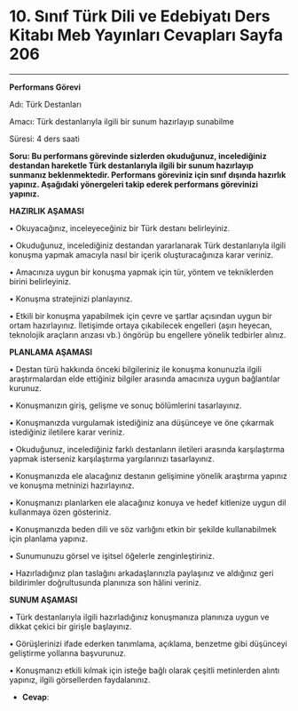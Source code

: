 # 10. Sınıf Türk Dili ve Edebiyatı Ders Kitabı Meb Yayınları Cevapları Sayfa 206

---

**Performans Görevi**

Adı: Türk Destanları

 Amacı: Türk destanlarıyla ilgili bir sunum hazırlayıp sunabilme

 Süresi: 4 ders saati

**Soru: Bu performans görevinde sizlerden okuduğunuz, incelediğiniz destandan hareketle Türk destanlarıyla ilgili bir sunum hazırlayıp sunmanız beklenmektedir. Performans göreviniz için sınıf dışında hazırlık yapınız. Aşağıdaki yönergeleri takip ederek performans görevinizi yapınız.**

**HAZIRLIK AŞAMASI**

• Okuyacağınız, inceleyeceğiniz bir Türk destanı belirleyiniz.

 • Okuduğunuz, incelediğiniz destandan yararlanarak Türk destanlarıyla ilgili konuşma yapmak amacıyla nasıl bir içerik oluşturacağınıza karar veriniz.

 • Amacınıza uygun bir konuşma yapmak için tür, yöntem ve tekniklerden birini belirleyiniz.

 • Konuşma stratejinizi planlayınız.

 • Etkili bir konuşma yapabilmek için çevre ve şartlar açısından uygun bir ortam hazırlayınız. İletişimde ortaya çıkabilecek engelleri (aşırı heyecan, teknolojik araçların arızası vb.) öngörüp bu engellere yönelik tedbirler alınız.

**PLANLAMA AŞAMASI**

• Destan türü hakkında önceki bilgileriniz ile konuşma konunuzla ilgili araştırmalardan elde ettiğiniz bilgiler arasında amacınıza uygun bağlantılar kurunuz.

 • Konuşmanızın giriş, gelişme ve sonuç bölümlerini tasarlayınız.

 • Konuşmanızda vurgulamak istediğiniz ana düşünceye ve öne çıkarmak istediğiniz iletilere karar veriniz.

 • Okuduğunuz, incelediğiniz farklı destanların iletileri arasında karşılaştırma yapmak isterseniz karşılaştırma yargılarınızı tasarlayınız.

 • Konuşmanızda ele alacağınız destanın gelişimine yönelik araştırma yapınız ve konuşma metninizi hazırlayınız.

 • Konuşmanızı planlarken ele alacağınız konuya ve hedef kitlenize uygun dil kullanmaya özen gösteriniz.

 • Konuşmanızda beden dili ve söz varlığını etkin bir şekilde kullanabilmek için planlama yapınız.

 • Sunumunuzu görsel ve işitsel öğelerle zenginleştiriniz.

 • Hazırladığınız plan taslağını arkadaşlarınızla paylaşınız ve aldığınız geri bildirimler doğrultusunda planınıza son hâlini veriniz.

**SUNUM AŞAMASI**

• Türk destanlarıyla ilgili hazırladığınız konuşmanıza planınıza uygun ve dikkat çekici bir girişle başlayınız.

 • Görüşlerinizi ifade ederken tanımlama, açıklama, benzetme gibi düşünceyi geliştirme yollarına başvurunuz.

 • Konuşmanızı etkili kılmak için isteğe bağlı olarak çeşitli metinlerden alıntı yapınız, ilgili görsellerden faydalanınız.

-   **Cevap**: